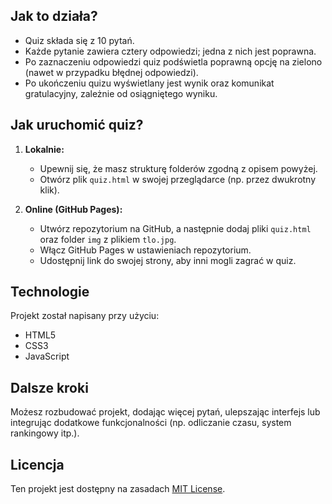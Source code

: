 
## Jak to działa?

- Quiz składa się z 10 pytań.
- Każde pytanie zawiera cztery odpowiedzi; jedna z nich jest poprawna.
- Po zaznaczeniu odpowiedzi quiz podświetla poprawną opcję na zielono (nawet w przypadku błędnej odpowiedzi).
- Po ukończeniu quizu wyświetlany jest wynik oraz komunikat gratulacyjny, zależnie od osiągniętego wyniku.

## Jak uruchomić quiz?

1. **Lokalnie:**
   - Upewnij się, że masz strukturę folderów zgodną z opisem powyżej.
   - Otwórz plik `quiz.html` w swojej przeglądarce (np. przez dwukrotny klik).

2. **Online (GitHub Pages):**
   - Utwórz repozytorium na GitHub, a następnie dodaj pliki `quiz.html` oraz folder `img` z plikiem `tlo.jpg`.
   - Włącz GitHub Pages w ustawieniach repozytorium.
   - Udostępnij link do swojej strony, aby inni mogli zagrać w quiz.

## Technologie

Projekt został napisany przy użyciu:
- HTML5
- CSS3
- JavaScript

## Dalsze kroki

Możesz rozbudować projekt, dodając więcej pytań, ulepszając interfejs lub integrując dodatkowe funkcjonalności (np. odliczanie czasu, system rankingowy itp.).

## Licencja

Ten projekt jest dostępny na zasadach [MIT License](https://opensource.org/licenses/MIT).

